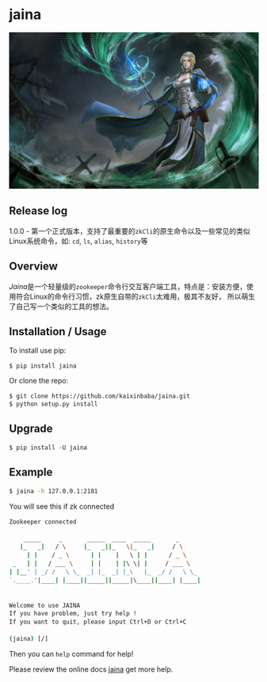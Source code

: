 jaina
===============================
![吉安娜](./jaina.jpg)

Release log
--------
1.0.0 - 第一个正式版本，支持了最重要的`zkCli`的原生命令以及一些常见的类似Linux系统命令，如: `cd`, `ls`, `alias`, `history`等

Overview
--------
*Jaina*是一个轻量级的`zookeeper`命令行交互客户端工具，特点是：安装方便，使用符合Linux的命令行习惯，zk原生自带的`zkCli`太难用，极其不友好，
所以萌生了自己写一个类似的工具的想法。

Installation / Usage
--------------------

To install use pip:

    $ pip install jaina


Or clone the repo:

    $ git clone https://github.com/kaixinbaba/jaina.git
    $ python setup.py install
    
Upgrade
-------
    $ pip install -U jaina

    
Example
-------
```bash
$ jaina -h 127.0.0.1:2181
```
You will see this if zk connected
```bash
Zookeeper connected

    _____     _       _____  ____  _____       _
   |_   _|   / \     |_   _||_   \|_   _|     / \
     | |    / _ \      | |    |   \ | |      / _ \
 _   | |   / ___ \     | |    | |\ \| |     / ___ \
| |__' | _/ /   \ \_  _| |_  _| |_\   |_  _/ /   \ \_
`.____.'|____| |____||_____||_____|\____||____| |____|


Welcome to use JAINA
If you have problem, just try help !
If you want to quit, please input Ctrl+D or Ctrl+C

(jaina) [/]
```
Then you can `help` command for help!

Please review the online docs [jaina](https://jaina.readthedocs.io/zh_CN/latest/) get more help.
